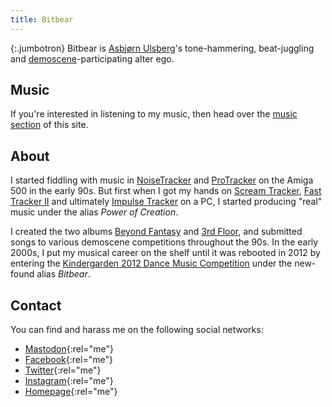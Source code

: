 ```yaml
---
title: Bitbear
---
```


{:.jumbotron}
Bitbear is [Asbjørn Ulsberg][asbjornu]'s tone-hammering, beat-juggling
and [demoscene]-participating alter ego.

## Music

If you're interested in listening to my music, then head over the [music
section](music) of this site.

## About

I started fiddling with music in [NoiseTracker][noisetracker] and
[ProTracker][protracker] on the Amiga 500 in the early 90s. But first when I
got my hands on [Scream Tracker][scream-tracker], [Fast Tracker
II][fast-tracker] and ultimately [Impulse Tracker][impulse-tracker] on a PC, I
started producing "real" music under the alias *Power of Creation*.

I created the two albums [Beyond Fantasy][beyond-fantasy] and [3rd
Floor][3rd-floor], and submitted songs to various demoscene competitions
throughout the 90s. In the early 2000s, I put my musical career on the shelf
until it was rebooted in 2012 by entering the [Kindergarden 2012 Dance Music
Competition][kg2012] under the new-found alias *Bitbear*.

## Contact

You can find and harass me on the following social networks:

- [Mastodon]{:rel="me"}
- [Facebook]{:rel="me"}
- [Twitter]{:rel="me"}
- [Instagram]{:rel="me"}
- [Homepage]{:rel="me"}

[3rd-floor]: https://soundcloud.com/bitbear/sets/3rd-floor
[asbjornu]: https://asbjor.nu/
[beyond-fantasy]: https://soundcloud.com/bitbear/sets/beyond-fantasy
[demoscene]: https://en.wikipedia.org/wiki/Demoscene
[facebook]: https://www.facebook.com/bitbearmusic
[fast-tracker]: https://en.wikipedia.org/wiki/FastTracker_2
[homepage]: https://asbjor.nu/
[impulse-tracker]: https://en.wikipedia.org/wiki/Impulse_Tracker
[instagram]: https://www.instagram.com/bitbearmusic
[kg2012]: https://demozoo.org/parties/1458/#competition_5258
[mastodon]: https://mastodon.social/@bitbear
[noisetracker]: https://en.wikipedia.org/wiki/NoiseTracker
[protracker]: https://en.wikipedia.org/wiki/ProTracker
[scream-tracker]: https://en.wikipedia.org/wiki/Scream_Tracker
[twitter]: https://twitter.com/bitbearmusic

